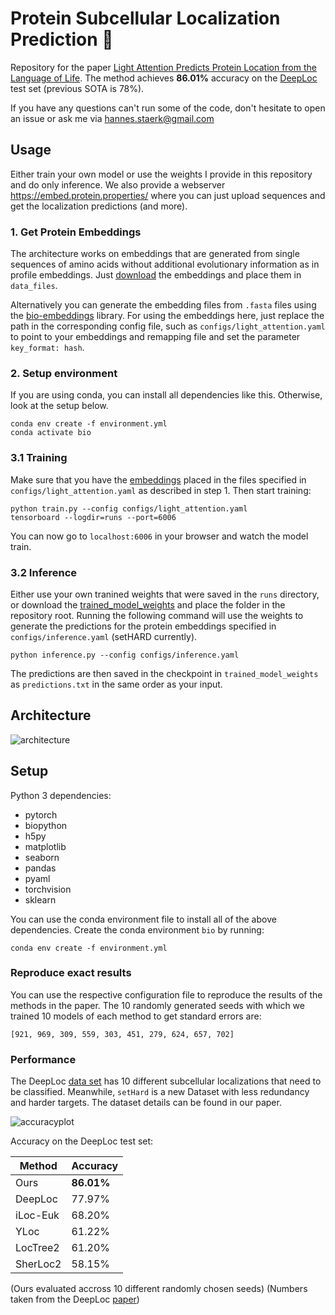 # Protein Subcellular Localization Prediction :microscope:

Repository for the paper [Light Attention Predicts Protein Location from the Language of Life](https://www.biorxiv.org/content/10.1101/2021.04.25.441334v1). The method achieves **86.01%** accuracy on
the [DeepLoc](https://academic.oup.com/bioinformatics/article/33/21/3387/3931857) test set
(previous SOTA is 78%).

If you have any questions can't run some of the code, don't hesitate to open an issue or ask me via hannes.staerk@gmail.com
## Usage

Either train your own model or use the weights I provide in this repository and do only inference. We also provide
a webserver https://embed.protein.properties/ where you can just upload sequences and get the localization predictions (and more).

### 1. Get Protein Embeddings

The architecture works on embeddings that are generated from single sequences of amino acids without additional
evolutionary information as in profile embeddings.
Just [download](https://drive.google.com/drive/folders/1Qsu8uvPuWr7e0sOdjBAsWQW7KvHcSo1y?usp=sharing)
the embeddings and place them in `data_files`.

Alternatively you can generate the embedding files from ``.fasta`` files using the
[bio-embeddings](https://pypi.org/project/bio-embeddings/) library. For using the embeddings here, just replace the path
in the corresponding config file, such as `configs/light_attention.yaml` to point to your embeddings and remapping file
and set the parameter `key_format: hash`.

### 2. Setup environment

If you are using conda, you can install all dependencies like this. Otherwise, look at the setup below.

```
conda env create -f environment.yml
conda activate bio
```

### 3.1 Training

Make sure that you have
the [embeddings](https://drive.google.com/drive/folders/1Qsu8uvPuWr7e0sOdjBAsWQW7KvHcSo1y?usp=sharing)
placed in the files specified in `configs/light_attention.yaml` as described in step 1. Then start training:

```
python train.py --config configs/light_attention.yaml
tensorboard --logdir=runs --port=6006
```

You can now go to `localhost:6006` in your browser and watch the model train.

### 3.2 Inference

Either use your own tranined weights that were saved in the `runs` directory, or download
the [trained_model_weights](https://drive.google.com/drive/folders/13Ci6OmUaqUBpjWnG5nHLhg8HdJfbPi0p?usp=sharing)
and place the folder in the repository root. Running the following command will use the weights to generate the
predictions for the protein embeddings specified in `configs/inference.yaml` (setHARD currently).

```
python inference.py --config configs/inference.yaml
```

The predictions are then saved in the checkpoint in `trained_model_weights` as `predictions.txt` in the same order as
your input.

## Architecture

![architecture](https://github.com/HannesStark/protein-localization/blob/master/.architecture.png)

## Setup

Python 3 dependencies:

- pytorch
- biopython
- h5py
- matplotlib
- seaborn
- pandas
- pyaml
- torchvision
- sklearn

You can use the conda environment file to install all of the above dependencies. Create the conda environment `bio` by
running:

```
conda env create -f environment.yml
```

### Reproduce exact results

You can use the respective configuration file to reproduce the results of the methods in the paper. The 10 randomly
generated seeds with which we trained 10 models of each method to get standard errors are:

```
[921, 969, 309, 559, 303, 451, 279, 624, 657, 702]
```

### Performance

The DeepLoc [data set](http://www.cbs.dtu.dk/services/DeepLoc/data.php) has 10 different subcellular localizations that
need to be classified. Meanwhile, `setHard` is a new Dataset with less redundancy and harder targets. The dataset
details can be found in our paper.

![accuracyplot](https://github.com/HannesStark/protein-localization/blob/master/.accuracy.png)

Accuracy on the DeepLoc test set:

| Method | Accuracy |
| --- | --- |
| Ours | **86.01%** |
| DeepLoc | 77.97% |
| iLoc-Euk | 68.20% |
| YLoc | 61.22% |
| LocTree2 | 61.20% |
| SherLoc2 | 58.15% |

(Ours evaluated accross 10 different randomly chosen seeds)
(Numbers taken from the DeepLoc [paper](https://academic.oup.com/bioinformatics/article/33/21/3387/3931857))
